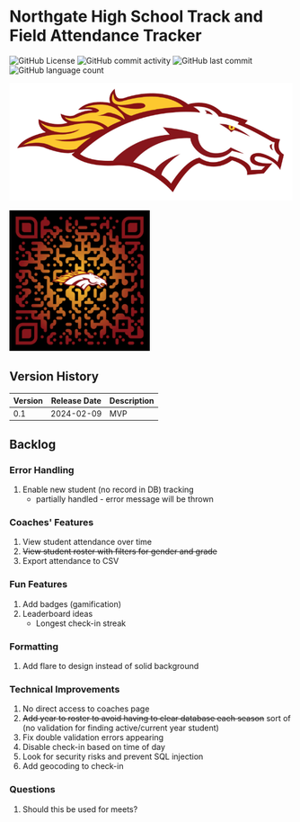 # Northgate High School Track and Field Attendance Tracker

![GitHub License](https://img.shields.io/github/license/aaronmsimon/northgate-hs-track-and-field-attendance)
![GitHub commit activity](https://img.shields.io/github/commit-activity/w/aaronmsimon/northgate-hs-track-and-field-attendance)
![GitHub last commit](https://img.shields.io/github/last-commit/aaronmsimon/northgate-hs-track-and-field-attendance)
![GitHub language count](https://img.shields.io/github/languages/count/aaronmsimon/northgate-hs-track-and-field-attendance)

![Northgate Broncos](https://github.com/aaronmsimon/northgate-hs-track-and-field-attendance/blob/main/project-root/public/img/BroncosOfficialLogo2016yellowgold.png?raw=true)

<a href="http://www.northgatetrackandfieldcheck.in/check-in"><img src="https://raw.githubusercontent.com/aaronmsimon/northgate-hs-track-and-field-attendance/main/project-root/public/img/qr-code-attendance.png" width="250"/></a>

## Version History
| Version | Release Date | Description |
| --- | --- | --- |
| 0.1 | 2024-02-09 | MVP |

## Backlog

### Error Handling
1. Enable new student (no record in DB) tracking
    - partially handled - error message will be thrown

### Coaches' Features
1. View student attendance over time
2. ~~View student roster with filters for gender and grade~~
3. Export attendance to CSV

### Fun Features
1. Add badges (gamification)
2. Leaderboard ideas
    - Longest check-in streak

### Formatting
1. Add flare to design instead of solid background

### Technical Improvements
1. No direct access to coaches page
2. ~~Add year to roster to avoid having to clear database each season~~  sort of (no validation for finding active/current year student)
3. Fix double validation errors appearing
4. Disable check-in based on time of day
5. Look for security risks and prevent SQL injection
6. Add geocoding to check-in

### Questions
1. Should this be used for meets?
